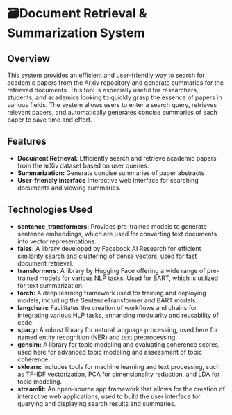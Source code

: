 # 🗃️Document Retrieval & Summarization System

## Overview

This system provides an efficient and user-friendly way to search for academic papers from the Arxiv repository and generate summaries for the retrieved documents. This tool is especially useful for researchers, students, and academics looking to quickly grasp the essence of papers in various fields. The system allows users to enter a search query, retrieves relevant papers, and automatically generates concise summaries of each paper to save time and effort.

## Features

<ul>
  <li><strong>Document Retrieval:</strong>  Efficiently search and retrieve academic papers from the arXiv dataset based on user queries.</li>
  
  <li><strong>Summarization:</strong> Generate concise summaries of paper abstracts</li>
  
  <li><strong>User-friendly Interface</strong> Interactive web interface for searching documents and viewing summaries.</li>
</ul>

## Technologies Used

<ul>
  <li><strong>sentence_transformers:</strong> Provides pre-trained models to generate sentence embeddings, which are used for converting text documents into vector representations.</li>

  <li><strong>faiss:</strong> A library developed by Facebook AI Research for efficient similarity search and clustering of dense vectors, used for fast document retrieval.</li>
  
  <li><strong>transformers:</strong> A library by Hugging Face offering a wide range of pre-trained models for various NLP tasks. Used for BART, which is utilized for text summarization.</li>

  <li><strong>torch:</strong> A deep learning framework used for training and deploying models, including the SentenceTransformer and BART models.</li>

  <li><strong>langchain:</strong> Facilitates the creation of workflows and chains for integrating various NLP tasks, enhancing modularity and reusability of code.</li>

  <li><strong>spacy:</strong> A robust library for natural language processing, used here for named entity recognition (NER) and text preprocessing.</li>
  
  <li><strong>gensim:</strong> A library for topic modeling and evaluating coherence scores, used here for advanced topic modeling and assessment of topic coherence.</li>
  
  <li><strong>sklearn:</strong> Includes tools for machine learning and text processing, such as TF-IDF vectorization, PCA for dimensionality reduction, and LDA for topic modeling.</li>

  <li><strong>streamlit:</strong> An open-source app framework that allows for the creation of interactive web applications, used to build the user interface for querying and displaying search results and summaries.</li>
</ul>


